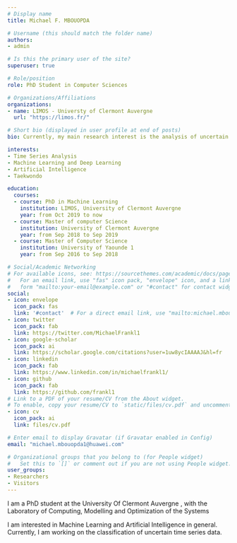 ```yaml
---
# Display name
title: Michael F. MBOUOPDA

# Username (this should match the folder name)
authors:
- admin

# Is this the primary user of the site?
superuser: true

# Role/position
role: PhD Student in Computer Sciences

# Organizations/Affiliations
organizations:
- name: LIMOS - Universty of Clermont Auvergne
  url: "https://limos.fr/"

# Short bio (displayed in user profile at end of posts)
bio: Currently, my main research interest is the analysis of uncertain time series.

interests:
- Time Series Analysis
- Machine Learning and Deep Learning
- Artificial Intelligence
- Taekwondo

education:
  courses:
  - course: PhD in Machine Learning
    institution: LIMOS, University of Clermont Auvergne
    year: from Oct 2019 to now
  - course: Master of computer Science
    institution: University of Clermont Auvergne
    year: from Sep 2018 to Sep 2019
  - course: Master of Computer Science
    institution: University of Yaounde 1
    year: from Sep 2016 to Sep 2018

# Social/Academic Networking
# For available icons, see: https://sourcethemes.com/academic/docs/page-builder/#icons
#   For an email link, use "fas" icon pack, "envelope" icon, and a link in the
#   form "mailto:your-email@example.com" or "#contact" for contact widget.
social:
- icon: envelope
  icon_pack: fas
  link: '#contact'  # For a direct email link, use "mailto:michael.mbouopda@uca.fr".
- icon: twitter
  icon_pack: fab
  link: https://twitter.com/MichaelFrankl1
- icon: google-scholar
  icon_pack: ai
  link: https://scholar.google.com/citations?user=1uw8ycIAAAAJ&hl=fr
- icon: linkedin
  icon_pack: fab
  link: https://www.linkedin.com/in/michaelfrankl1/
- icon: github
  icon_pack: fab
  link: https://github.com/frankl1
# Link to a PDF of your resume/CV from the About widget.
# To enable, copy your resume/CV to `static/files/cv.pdf` and uncomment the lines below.
- icon: cv
  icon_pack: ai
  link: files/cv.pdf

# Enter email to display Gravatar (if Gravatar enabled in Config)
email: "michael.mbouopda1@huawei.com"

# Organizational groups that you belong to (for People widget)
#   Set this to `[]` or comment out if you are not using People widget.
user_groups:
- Researchers
- Visitors
---
```


I am a PhD student at the University Of Clermont Auvergne , with the Laboratory of Computing, Modelling and Optimization of the Systems

I am interested in Machine Learning and Artificial Intelligence in general. Currently, I am working on the classification of uncertain time series data.
